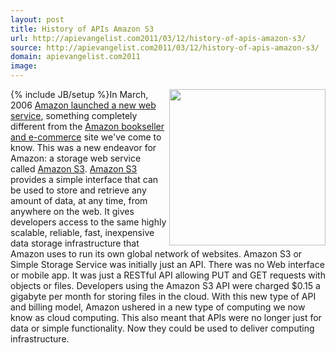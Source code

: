 ```yaml
---
layout: post
title: History of APIs Amazon S3
url: http://apievangelist.com2011/03/12/history-of-apis-amazon-s3/
source: http://apievangelist.com2011/03/12/history-of-apis-amazon-s3/
domain: apievangelist.com2011
image: 
---
```

{% include JB/setup %}<img src="http://kinlane-productions.s3.amazonaws.com/AWS_LOGO_CMYK.jpg"  width="250" align="right" />In March, 2006 <a title="Amazon Launched New Web Service" href="http://aws.amazon.com/about-aws/whats-new/2006/03/13/announcing-amazon-s3---simple-storage-service/">Amazon launched a new web service</a>, something completely different from the <a title="Amazon Bookseller and E-Commerce" href="http://www.amazon.com">Amazon bookseller and e-commerce</a> site we've come to know. This was a new endeavor for Amazon: a storage web service called <a title="Amazon S3" href="http://aws.amazon.com/s3/">Amazon S3</a>.
<a title="Amazon S3" href="http://aws.amazon.com/s3/">Amazon S3</a> provides a simple interface that can be used to store and retrieve any amount of data, at any time, from anywhere on the web. It gives developers access to the same highly scalable, reliable, fast, inexpensive data storage infrastructure that Amazon uses to run its own global network of websites.
Amazon S3 or Simple Storage Service was initially just an API. There was no Web interface or mobile app. It was just a RESTful API allowing PUT and GET requests with objects or files.
Developers using the Amazon S3 API were charged $0.15 a gigabyte per month for storing files in the cloud.
With this new type of API and billing model, Amazon ushered in a new type of computing we now know as cloud computing.
This also meant that APIs were no longer just for data or simple functionality. Now they could be used to deliver computing infrastructure.

